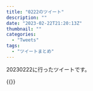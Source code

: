 ```yaml
---
title: "0222のツイート"
description: ""
date: "2023-02-22T21:20:13Z"
thumbnail: ""
categories:
  - "Tweets"
tags:
  - "ツイートまとめ"
---
```

20230222に行ったツイートです。
<!--more-->
{{<tweetlike text="更新 20230221のツイートまとめ https://t.co/JbWdcZFipq 842　February 22, 2023 at 06:20AM" screenname="jme/k.h (@JME_KH)" url="https://twitter.com/JME_KH/status/1628142748799754241?ref_src=twsrc%5Etfw" date="February 21 2023">}}

